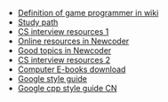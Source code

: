 * [Definition of game programmer in wiki](https://en.wikipedia.org/wiki/Video_game_programmer#Lead_game_programmer)
* [Study path](https://github.com/YCIrving/game-programmer)
* [CS interview resources 1](https://github.com/CyC2018/CS-Notes)
* [Online resources in Newcoder](https://www.nowcoder.com/activity/oj)
* [Good topics in Newcoder](https://www.nowcoder.com/activity/topics)
* [CS interview resources 2](https://hit-alibaba.github.io/interview/)
* [Computer E-books download](http://freecomputerbooks.com/)
* [Google style guide](https://google.github.io/styleguide/)
* [Google cpp style guide CN](https://zh-google-styleguide.readthedocs.io/en/latest/google-cpp-styleguide/)

<!--stackedit_data:
eyJoaXN0b3J5IjpbMTMzMzI1MjE2MV19
-->
